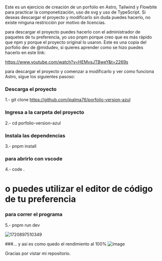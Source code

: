 Este es un ejercicio de creación de un porfolio en Astro, Tailwind y Flowbite para practicar la componetización, uso de svg y uso de TypeScript.
Si deseas descargar el proyecto y modificarlo sin duda puedes hacerlo, no existe ninguna restricción por motivo de licencias.

para descargar el proyecto puedes hacerlo con el administrador de paquetes de tu preferencia, yo uso pnpm porque creo que es más rápido que npm y porque el proyecto original lo usaron. Este es una copia del porfolio dev de @midudev, si quieres aprender como se hizo puedes hacerlo en este link:

https://www.youtube.com/watch?v=HEMvsJTBweY&t=2269s

para descargar el proyecto y comenzar a modificarlo y ver como funciona Astro, sigue los siguientes pasoso:
### Descarga el proyecto
1.- git clone https://github.com/jpalma76/porfolio-version-azul
### Ingresa a la carpeta del proyecto
2.- cd porfolio-version-azul
### Instala las dependencias
3.- pnpm install
### para abrirlo con vscode
4.- code . 
# o puedes utilizar el editor de código de tu preferencia
### para correr el programa
5.- pnpm run dev

![1720897510349](https://github.com/user-attachments/assets/b880b104-bd7e-4a74-ba66-a017fed5a3fe)

###... y así es como quedo el rendimiento al 100%
![image](https://github.com/user-attachments/assets/fca4b6f0-6290-4cbe-bc5b-dafd4794f0ce)

Gracias por vistar mi repositorio.
